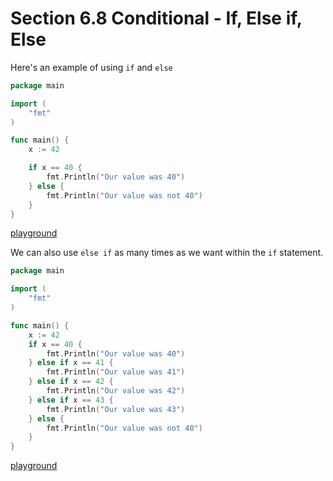 # Section 6.8 Conditional - If, Else if, Else

Here's an example of using `if` and `else`

```go
package main

import (
	"fmt"
)

func main() {
	x := 42

	if x == 40 {
		fmt.Println("Our value was 40")
	} else {
		fmt.Println("Our value was not 40")
	}
}
```

[playground](https://play.golang.org/p/o2LQFJxWNR)

We can also use `else if` as many times as we want within the `if` statement.

```go
package main

import (
	"fmt"
)

func main() {
	x := 42
	if x == 40 {
		fmt.Println("Our value was 40")
	} else if x == 41 {
		fmt.Println("Our value was 41")
	} else if x == 42 {
		fmt.Println("Our value was 42")
	} else if x == 43 {
		fmt.Println("Our value was 43")
	} else {
		fmt.Println("Our value was not 40")
	}
}
```

[playground](https://play.golang.org/p/a3jbqR2vXp)
